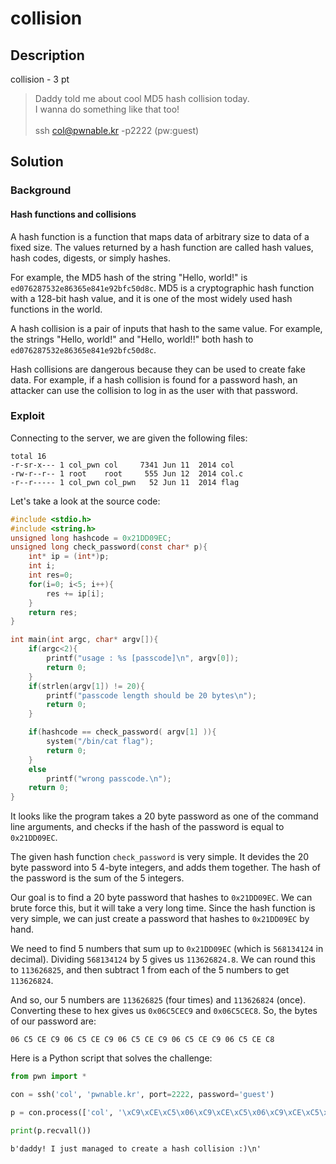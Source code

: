 # collision

## Description

collision - 3 pt

> Daddy told me about cool MD5 hash collision today. <br>
> I wanna do something like that too! <br> <br>
> ssh col@pwnable.kr -p2222 (pw:guest)

## Solution

### Background

#### Hash functions and collisions

A hash function is a function that maps data of arbitrary size to data of a fixed size. The values returned by a hash function are called hash values, hash codes, digests, or simply hashes. 

For example, the MD5 hash of the string "Hello, world!" is `ed076287532e86365e841e92bfc50d8c`. MD5 is a cryptographic hash function with a 128-bit hash value, and it is one of the most widely used hash functions in the world.

A hash collision is a pair of inputs that hash to the same value. For example, the strings "Hello, world!" and "Hello, world!!" both hash to `ed076287532e86365e841e92bfc50d8c`.

Hash collisions are dangerous because they can be used to create fake data. For example, if a hash collision is found for a password hash, an attacker can use the collision to log in as the user with that password.

### Exploit

Connecting to the server, we are given the following files:

```
total 16
-r-sr-x--- 1 col_pwn col     7341 Jun 11  2014 col
-rw-r--r-- 1 root    root     555 Jun 12  2014 col.c
-r--r----- 1 col_pwn col_pwn   52 Jun 11  2014 flag
```

Let's take a look at the source code:

```c
#include <stdio.h>
#include <string.h>
unsigned long hashcode = 0x21DD09EC;
unsigned long check_password(const char* p){
	int* ip = (int*)p;
	int i;
	int res=0;
	for(i=0; i<5; i++){
		res += ip[i];
	}
	return res;
}

int main(int argc, char* argv[]){
	if(argc<2){
		printf("usage : %s [passcode]\n", argv[0]);
		return 0;
	}
	if(strlen(argv[1]) != 20){
		printf("passcode length should be 20 bytes\n");
		return 0;
	}

	if(hashcode == check_password( argv[1] )){
		system("/bin/cat flag");
		return 0;
	}
	else
		printf("wrong passcode.\n");
	return 0;
}
```

It looks like the program takes a 20 byte password as one of the command line arguments, and checks if the hash of the password is equal to `0x21DD09EC`.

The given hash function `check_password` is very simple. It devides the 20 byte password into 5 4-byte integers, and adds them together. The hash of the password is the sum of the 5 integers.

Our goal is to find a 20 byte password that hashes to `0x21DD09EC`. We can brute force this, but it will take a very long time. Since the hash function is very simple, we can just create a password that hashes to `0x21DD09EC` by hand.

We need to find 5 numbers that sum up to `0x21DD09EC` (which is `568134124` in decimal). Dividing `568134124` by 5 gives us `113626824.8`. We can round this to `113626825`, and then subtract 1 from each of the 5 numbers to get `113626824`. 

And so, our 5 numbers are `113626825` (four times) and `113626824` (once). Converting these to hex gives us `0x06C5CEC9` and `0x06C5CEC8`. So, the bytes of our password are:

```
06 C5 CE C9 06 C5 CE C9 06 C5 CE C9 06 C5 CE C9 06 C5 CE C8
```

Here is a Python script that solves the challenge:

```py
from pwn import *

con = ssh('col', 'pwnable.kr', port=2222, password='guest')

p = con.process(['col', '\xC9\xCE\xC5\x06\xC9\xCE\xC5\x06\xC9\xCE\xC5\x06\xC9\xCE\xC5\x06\xC8\xCE\xC5\x06'])

print(p.recvall())
```

```
b'daddy! I just managed to create a hash collision :)\n'
```